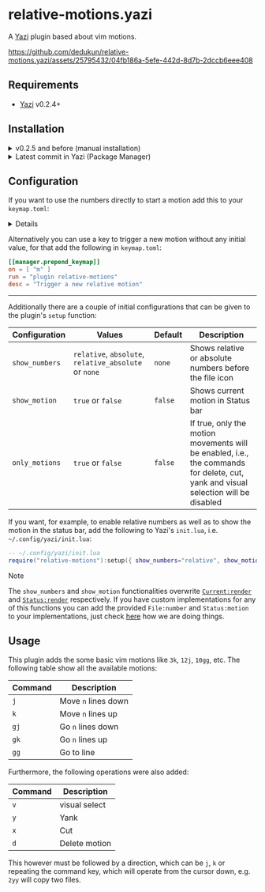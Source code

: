 # relative-motions.yazi

A [Yazi](https://github.com/sxyazi/yazi) plugin based about vim motions.

https://github.com/dedukun/relative-motions.yazi/assets/25795432/04fb186a-5efe-442d-8d7b-2dccb6eee408

## Requirements

- [Yazi](https://github.com/sxyazi/yazi) v0.2.4+

## Installation

<details>
<summary>v0.2.5 and before (manual installation)</summary>

```sh
# Linux/macOS
git clone https://github.com/dedukun/relative-motions.yazi.git ~/.config/yazi/plugins/relative-motions.yazi

# Windows
git clone https://github.com/dedukun/relative-motions.yazi.git %AppData%\yazi\config\plugins\relative-motions.yazi
```

</details>

<details>
<summary>Latest commit in Yazi (Package Manager)</summary>

```sh
# Add the plugin
ya pack -a dedukun/relative-motions

# Install plugin
ya pack -i

# Update plugin
ya pack -u
```

</details>

## Configuration

If you want to use the numbers directly to start a motion add this to your `keymap.toml`:

<details>

```toml
[[manager.prepend_keymap]]
on = [ "1" ]
run = "plugin relative-motions --args=1"
desc = "Move in relative steps"

[[manager.prepend_keymap]]
on = [ "2" ]
run = "plugin relative-motions --args=2"
desc = "Move in relative steps"

[[manager.prepend_keymap]]
on = [ "3" ]
run = "plugin relative-motions --args=3"
desc = "Move in relative steps"

[[manager.prepend_keymap]]
on = [ "4" ]
run = "plugin relative-motions --args=4"
desc = "Move in relative steps"

[[manager.prepend_keymap]]
on = [ "5" ]
run = "plugin relative-motions --args=5"
desc = "Move in relative steps"

[[manager.prepend_keymap]]
on = [ "6" ]
run = "plugin relative-motions --args=6"
desc = "Move in relative steps"

[[manager.prepend_keymap]]
on = [ "7" ]
run = "plugin relative-motions --args=7"
desc = "Move in relative steps"

[[manager.prepend_keymap]]
on = [ "8" ]
run = "plugin relative-motions --args=8"
desc = "Move in relative steps"

[[manager.prepend_keymap]]
on = [ "9" ]
run = "plugin relative-motions --args=9"
desc = "Move in relative steps"
```

</details>

Alternatively you can use a key to trigger a new motion without any initial value, for that add the following in `keymap.toml`:

```toml
[[manager.prepend_keymap]]
on = [ "m" ]
run = "plugin relative-motions"
desc = "Trigger a new relative motion"
```

---

Additionally there are a couple of initial configurations that can be given to the plugin's `setup` function:

| Configuration  | Values                                                | Default | Description                                                                                                                        |
| -------------- | ----------------------------------------------------- | ------- | ---------------------------------------------------------------------------------------------------------------------------------- |
| `show_numbers` | `relative`, `absolute`, `relative_absolute` or `none` | `none`  | Shows relative or absolute numbers before the file icon                                                                            |
| `show_motion`  | `true` or `false`                                     | `false` | Shows current motion in Status bar                                                                                                 |
| `only_motions` | `true` or `false`                                     | `false` | If true, only the motion movements will be enabled, i.e., the commands for delete, cut, yank and visual selection will be disabled |

If you want, for example, to enable relative numbers as well as to show the motion in the status bar,
add the following to Yazi's `init.lua`, i.e. `~/.config/yazi/init.lua`:

```lua
-- ~/.config/yazi/init.lua
require("relative-motions"):setup({ show_numbers="relative", show_motion = true })
```

> [!NOTE]
> The `show_numbers` and `show_motion` functionalities overwrite [`Current:render`](https://github.com/sxyazi/yazi/blob/e51e8ad789914b2ab4a9485da7aa7fbc7b3bb450/yazi-plugin/preset/components/current.lua#L5)
> and [`Status:render`](https://github.com/sxyazi/yazi/blob/e51e8ad789914b2ab4a9485da7aa7fbc7b3bb450/yazi-plugin/preset/components/status.lua#L111) respectively.
> If you have custom implementations for any of this functions
> you can add the provided `File:number` and `Status:motion` to your implementations, just check [here](https://github.com/dedukun/relative-motions.yazi/blob/main/init.lua#L39) how we are doing things.

## Usage

This plugin adds the some basic vim motions like `3k`, `12j`, `10gg`, etc.
The following table show all the available motions:

| Command | Description         |
| ------- | ------------------- |
| `j`     | Move `n` lines down |
| `k`     | Move `n` lines up   |
| `gj`    | Go `n` lines down   |
| `gk`    | Go `n` lines up     |
| `gg`    | Go to line          |

Furthermore, the following operations were also added:

| Command | Description   |
| ------- | ------------- |
| `v`     | visual select |
| `y`     | Yank          |
| `x`     | Cut           |
| `d`     | Delete motion |

This however must be followed by a direction, which can be `j`, `k` or repeating the command key,
which will operate from the cursor down, e.g. `2yy` will copy two files.

